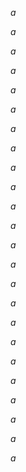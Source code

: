 $a$

$a$

$a$

$a$

$a$

$a$

$a$

$a$

$a$

$a$

$a$

$a$

$a$

$a$

$a$

$a$

$a$

$a$

$a$

$a$

$a$

$a$

$a$

$a$

